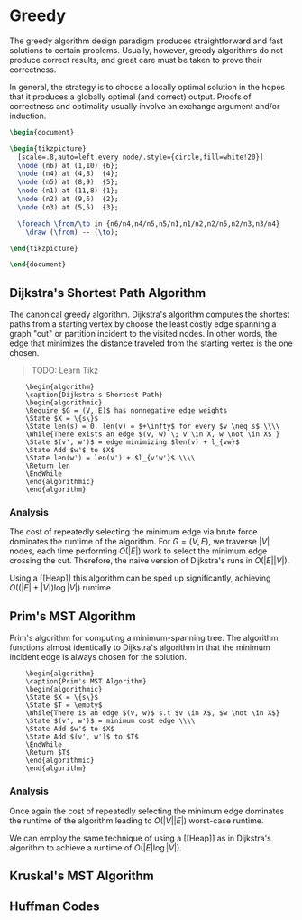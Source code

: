 # Greedy

The greedy algorithm design paradigm produces straightforward and fast solutions to certain problems. Usually, however, greedy algorithms do not produce correct results, and great care must be taken to prove their correctness.

In general, the strategy is to choose a locally optimal solution in the hopes that it produces a globally optimal (and correct) output. Proofs of correctness and optimality usually involve an exchange argument and/or induction.

```tikz
\begin{document}

\begin{tikzpicture}
  [scale=.8,auto=left,every node/.style={circle,fill=white!20}]
  \node (n6) at (1,10) {6};
  \node (n4) at (4,8)  {4};
  \node (n5) at (8,9)  {5};
  \node (n1) at (11,8) {1};
  \node (n2) at (9,6)  {2};
  \node (n3) at (5,5)  {3};

  \foreach \from/\to in {n6/n4,n4/n5,n5/n1,n1/n2,n2/n5,n2/n3,n3/n4}
    \draw (\from) -- (\to);

\end{tikzpicture}

\end{document}
```

## Dijkstra's Shortest Path Algorithm

The canonical greedy algorithm. Dijkstra's algorithm computes the shortest paths from a starting vertex by choose the least costly edge spanning a graph "cut" or partition incident to the visited nodes. In other words, the edge that minimizes the distance traveled from the starting vertex is the one chosen.

> TODO: Learn Tikz

```pseudo
	\begin{algorithm}
	\caption{Dijkstra's Shortest-Path}
	\begin{algorithmic}
	\Require $G = (V, E)$ has nonnegative edge weights
	\State $X = \{s\}$
	\State len(s) = 0, len(v) = $+\infty$ for every $v \neq s$ \\\\
	\While{There exists an edge $(v, w) \; v \in X, w \not \in X$ }
	\State $(v', w')$ = edge minimizing $len(v) + l_{vw}$
	\State Add $w'$ to $X$
	\State len(w') = len(v') + $l_{v'w'}$ \\\\
	\Return len
    \EndWhile
	\end{algorithmic}
	\end{algorithm}
```

### Analysis

The cost of repeatedly selecting the minimum edge via brute force dominates the runtime of the algorithm. For $G = (V, E)$, we traverse $|V|$ nodes, each time performing $O(|E|)$ work to select the minimum edge crossing the cut. Therefore, the naive version of Dijkstra's runs in $O(|E||V|)$.

Using a [[Heap]] this algorithm can be sped up significantly, achieving $O((|E| + |V|)\log|V|)$ runtime.

## Prim's MST Algorithm

Prim's algorithm for computing a minimum-spanning tree. The algorithm functions almost identically to Dijkstra's algorithm in that the minimum incident edge is always chosen for the solution.

```pseudo
	\begin{algorithm}
	\caption{Prim's MST Algorithm}
	\begin{algorithmic}
	\State $X = \{s\}$
	\State $T = \empty$
	\While{There is an edge $(v, w)$ s.t $v \in X$, $w \not \in X$}
	\State $(v', w')$ = minimum cost edge \\\\
	\State Add $w'$ to $X$
	\State Add $(v', w')$ to $T$
	\EndWhile
	\Return $T$
	\end{algorithmic}
	\end{algorithm}
```

### Analysis

Once again the cost of repeatedly selecting the minimum edge dominates the runtime of the algorithm leading to $O(|V||E|)$ worst-case runtime.

We can employ the same technique of using a [[Heap]] as in Dijkstra's algorithm to achieve a runtime of $O(|E|\log|V|)$.

## Kruskal's MST Algorithm

## Huffman Codes

